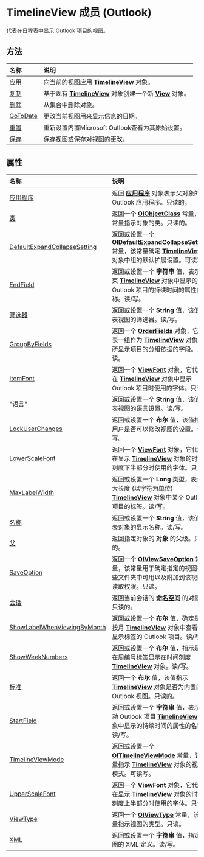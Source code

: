 
# TimelineView 成员 (Outlook)


代表在日程表中显示 Outlook 项目的视图。


## 方法



|**名称**|**说明**|
|:-----|:-----|
|[应用](92edb6d3-78ac-47ab-0419-add6b6d74e19.md)|向当前的视图应用  **[TimelineView](fb14c1a1-f542-fa1e-f30f-c5ee3d2f0206.md)** 对象。|
|[复制](0fb16952-06bb-d8ca-a8f2-9cb2e99fa299.md)|基于现有  **[TimelineView](fb14c1a1-f542-fa1e-f30f-c5ee3d2f0206.md)** 对象创建一个新 **[View](41c8d149-9912-1685-4c8b-3c849cc6f1ed.md)** 对象。|
|[删除](d376fc7e-d702-bb64-962d-ea5186fce5ab.md)|从集合中删除对象。|
|[GoToDate](99983956-0a2f-ab4b-f656-ea6847185e67.md)|更改当前视图用来显示信息的日期。|
|[重置](d101d006-9a95-81ed-d632-23f6c534d471.md)|重新设置内置Microsoft Outlook查看为其原始设置。|
|[保存](fce2dac2-9f78-6211-e2d6-afb28d5dcbb7.md)|保存视图或保存对视图的更改。|

## 属性



|**名称**|**说明**|
|:-----|:-----|
|[应用程序](9f45f96a-55e0-5610-5096-272120685b6e.md)|返回 **[应用程序](797003e7-ecd1-eccb-eaaf-32d6ddde8348.md)** 对象表示父对象的 Outlook 应用程序。只读的。|
|[类](e85f5725-d845-02df-33ef-752d735ac1ce.md)|返回一个 **[OlObjectClass](33d724b3-df3c-2a7f-a80f-93b66d96f588.md)** 常量，该常量指示对象的类。只读的。|
|[DefaultExpandCollapseSetting](66b0dad5-c7c2-a749-4b1b-282de1383a10.md)|返回或设置一个  **[OlDefaultExpandCollapseSetting](b05310dc-0bb6-2f78-d3f2-56c02402bbf9.md)** 常量，该常量确定 **[TimelineView](fb14c1a1-f542-fa1e-f30f-c5ee3d2f0206.md)** 对象中组的默认扩展设置。可读写。|
|[EndField](7fef24ee-f96a-39e5-5b9a-9fe46ee7c627.md)|返回或设置一个 **字符串** 值，表示结束 **[TimelineView](fb14c1a1-f542-fa1e-f30f-c5ee3d2f0206.md)** 对象中显示的 Outlook 项目的持续时间的属性的名称。读/写。|
|[筛选器](588f39bd-9bc2-4e11-3359-da75bfbff62d.md)|返回或设置一个 **String** 值，该值代表视图的筛选器。读/写。|
|[GroupByFields](2f748d18-b28e-16c4-353f-10c41c5bb5c2.md)|返回一个  **[OrderFields](e115fb80-352d-fd2e-c1c3-d266776fe122.md)** 对象，它代表一组作为 **[TimelineView](fb14c1a1-f542-fa1e-f30f-c5ee3d2f0206.md)** 对象中所显示项目的分组依据的字段。只读。|
|[ItemFont](7f01e8b1-cd9e-eb19-e481-35b98029320c.md)|返回一个  **[ViewFont](cbd7c6ce-f49a-1627-0ad9-a019911fb47b.md)** 对象，它代表在 **[TimelineView](fb14c1a1-f542-fa1e-f30f-c5ee3d2f0206.md)** 对象中显示 Outlook 项目时使用的字体。只读。|
|"语言"[](6c213b89-ddb2-2b5a-637a-55953b42abd3.md)|返回或设置一个 **String** 值，该值代表视图的语言设置。读/写。|
|[LockUserChanges](1e7dcc85-58a2-5599-9a48-8405331d04c9.md)|返回或设置一个 **布尔** 值，该值指示用户是否可以修改视图的设置。读/写。|
|[LowerScaleFont](3aceef64-c442-a719-d104-8bd27fba8283.md)|返回一个  **[ViewFont](cbd7c6ce-f49a-1627-0ad9-a019911fb47b.md)** 对象，它代表在显示 **[TimelineView](fb14c1a1-f542-fa1e-f30f-c5ee3d2f0206.md)** 对象的时间刻度下半部分时使用的字体。只读。|
|[MaxLabelWidth](b97e4104-89d8-c8a6-598e-7397cf47f320.md)|返回或设置一个 **Long** 类型，表示最大长度 (以字符为单位) **[TimelineView](fb14c1a1-f542-fa1e-f30f-c5ee3d2f0206.md)** 对象中某个 Outlook 项目的标签。读/写。|
|[名称](c1af7c0b-aaac-39d9-ae09-91a3e0f30011.md)|返回或设置一个 **String** 值，该值代表对象的显示名称。读/写。|
|[父](e5e14efe-13f4-fa67-c100-7c71ee3c7fdb.md)|返回指定对象的 **对象** 的父级。只读的。|
|[SaveOption](c18bcf6f-eeb7-53d2-95a9-5d380d32f6cf.md)|返回一个  **[OlViewSaveOption](c08bab4d-ecdd-a2ac-1cdc-fa910f9585e0.md)** 常量，该常量用于确定指定的视图在哪些文件夹中可用以及附加到该视图的读取权限。只读。|
|[会话](9d85749d-c254-c294-112f-d0343a2f01a9.md)|返回当前会话的 **[命名空间](f0dcaa19-07f5-5d42-a3bf-2e42b7885644.md)** 的对象。只读的。|
|[ShowLabelWhenViewingByMonth](6af6ff5f-6fbb-e6b7-6270-7a12cc573514.md)|返回或设置一个 **布尔** 值，确定是否按月 **[TimelineView](fb14c1a1-f542-fa1e-f30f-c5ee3d2f0206.md)** 对象中查看时显示标签的 Outlook 项目。读/写。|
|[ShowWeekNumbers](c4c5a7e5-bc4a-e30a-90c4-89aa3d23368a.md)|返回或设置一个 **布尔** 值，指示是否在周编号标签显示在时间刻度 **[TimelineView](fb14c1a1-f542-fa1e-f30f-c5ee3d2f0206.md)** 对象。读/写。|
|[标准](798b5dcd-9226-b0f9-032e-bcfa7b3e17ab.md)|返回一个 **布尔** 值，该值指示 **[TimelineView](fb14c1a1-f542-fa1e-f30f-c5ee3d2f0206.md)** 对象是否为内置的 Outlook 视图。只读的。|
|[StartField](2477ce1d-a5d0-ddf5-49e9-b25dcd90efbd.md)|返回或设置一个 **字符串** 值，表示启动 Outlook 项目 **[TimelineView](fb14c1a1-f542-fa1e-f30f-c5ee3d2f0206.md)** 对象中显示的持续时间的属性的名称。读/写。|
|[TimelineViewMode](597facd9-74c4-266a-329d-c90bc77f8585.md)|返回或设置一个  **[OlTimelineViewMode](66d8d00b-3c6b-d9dc-4d8c-fc8170bdd879.md)** 常量，该常量指示 **[TimelineView](fb14c1a1-f542-fa1e-f30f-c5ee3d2f0206.md)** 对象的视图模式。可读写。|
|[UpperScaleFont](adaa6ca0-0c88-8eb6-5de0-236cbd4e508f.md)|返回一个  **[ViewFont](cbd7c6ce-f49a-1627-0ad9-a019911fb47b.md)** 对象，它代表在显示 **[TimelineView](fb14c1a1-f542-fa1e-f30f-c5ee3d2f0206.md)** 对象的时间刻度上半部分时使用的字体。只读。|
|[ViewType](6539a03b-b079-e443-7b79-0488fb5e8a3b.md)|返回一个  **[OlViewType](f2fec9d0-55c2-0991-0e1b-4dd653fdf09d.md)** 常量，该常量指示视图的类型。只读。|
|[XML](34dee7f8-ee8f-1194-f421-e43fd7815ffe.md)|返回或设置一个 **字符串** 值，指定视图的 XML 定义。读/写。|
